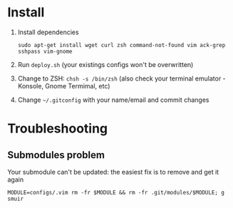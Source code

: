 Install
=======
1.  Install dependencies

        sudo apt-get install wget curl zsh command-not-found vim ack-grep sshpass vim-gnome

2.  Run `deploy.sh` (your existings configs won't be overwritten)
3.  Change to ZSH: `chsh -s /bin/zsh` (also check your terminal emulator - Konsole, Gnome Termimal, etc)
4.  Change `~/.gitconfig` with your name/email and commit changes

Troubleshooting
===============

Submodules problem
------------------
Your submodule can't be updated: the easiest fix is to remove and get it again
    
    MODULE=configs/.vim rm -fr $MODULE && rm -fr .git/modules/$MODULE; g smuir
